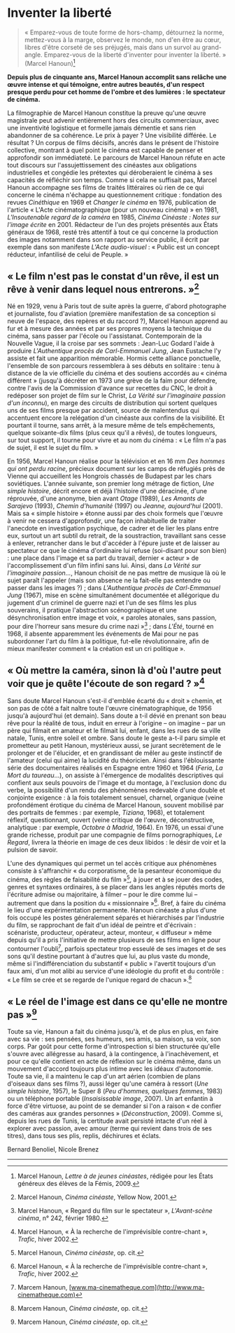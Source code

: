 ﻿# Inventer la liberté

> « Emparez-vous de toute forme de hors-champ, détournez la norme, mettez-vous à la marge, observez le monde, non d'en être au cœur, libres d'être corseté de ses préjugés, mais dans un survol au grand-angle. Emparez-vous de la liberté d'inventer pour inventer la liberté. » (Marcel Hanoun)[^1]

**Depuis plus de cinquante ans, Marcel Hanoun accomplit sans relâche une œuvre intense et qui témoigne, entre autres beautés, d'un respect presque perdu pour cet homme de l'ombre et des lumières : le spectateur de cinéma.**

La filmographie de Marcel Hanoun constitue la preuve qu'une œuvre magistrale peut advenir entièrement hors des circuits commerciaux, avec une inventivité logistique et formelle jamais démentie et sans rien abandonner de sa cohérence. Le prix à payer ? Une visibilité différée. Le résultat ? Un corpus de films décisifs, ancrés dans le présent de l'histoire collective, montrant à quel point le cinéma est capable de penser et approfondir son immédiateté. Le parcours de Marcel Hanoun réfute en acte tout discours sur l'assujettissement des cinéastes aux obligations industrielles et congédie les prétextes qui déroberaient le cinéma à ses capacités de réfléchir son temps. Comme si cela ne suffisait pas, Marcel Hanoun accompagne ses films de traités littéraires où rien de ce qui concerne le cinéma n'échappe au questionnement critique : fondation des revues _Cinéthique_ en 1969 et _Changer le cinéma_ en 1976, publication de l'article « L'Acte cinématographique (pour un nouveau cinéma) » en 1981, _L'Insoutenable regard de la caméra_ en 1985, _Cinéma Cinéaste : Notes sur l'image écrite_ en 2001. Rédacteur de l'un des projets présentés aux États généraux de 1968, resté très attentif à tout ce qui concerne la production des images notamment dans son rapport au service public, il écrit par exemple dans son manifeste _L'Acte audio-visuel_ : « Public est un concept réducteur, infantilisé de celui de Peuple. »

## « Le film n'est pas le constat d'un rêve, il est un rêve à venir dans lequel nous entrerons. »[^2]

Né en 1929, venu à Paris tout de suite après la guerre, d'abord photographe et journaliste, fou d'aviation (première manifestation de sa conception si neuve de l'espace, des repères et du raccord ?), Marcel Hanoun apprend au fur et à mesure des années et par ses propres moyens la technique du cinéma, sans passer par l'école ou l'assistanat. Contemporain de la Nouvelle Vague, il la croise par ses sommets : Jean-Luc Godard l'aide à produire _L'Authentique procès de Carl-Emmanuel Jung_, Jean Eustache l'y assiste et fait une apparition mémorable. Hormis cette alliance ponctuelle, l'ensemble de son parcours ressemblera à ses débuts en solitaire : tenu à distance de la vie officielle du cinéma et des soutiens accordés au « cinéma différent » (jusqu'à décréter en 1973 une grève de la faim pour défendre, contre l'avis de la Commission d'avance sur recettes du CNC, le droit à redéposer son projet de film sur le Christ, _La Vérité sur l'imaginaire passion d'un inconnu_), en marge des circuits de distribution qui sortent quelques uns de ses films presque par accident, source de malentendus qui accentuent encore la relégation d'un cinéaste aux confins de la visibilité. Et pourtant il tourne, sans arrêt, à la mesure même de tels empêchements, quelque soixante-dix films (plus ceux qu'il a rêvés), de toutes longueurs, sur tout support, il tourne pour vivre et au nom du cinéma : « Le film n'a pas de sujet, il est le sujet du film. »

En 1956, Marcel Hanoun réalise pour la télévision et en 16 mm _Des hommes qui ont perdu racine_, précieux document sur les camps de réfugiés près de Vienne qui accueillent les Hongrois chassés de Budapest par les chars soviétiques. L'année suivante, son premier long métrage de fiction, _Une simple histoire_, décrit encore et déjà l'histoire d'une déracinée, d'une réprouvée, d'une anonyme, bien avant _Otage_ (1989), _Les Amants de Sarajevo_ (1993), _Chemin d'humanité_ (1997) ou _Jeanne, aujourd'hui_ (2001). Mais sa « simple histoire » étonne aussi par des choix formels que l'œuvre à venir ne cessera d'approfondir, une façon inhabituelle de traiter l'anecdote en investigation psychique, de cadrer et de lier les plans entre eux, surtout un art subtil du retrait, de la soustraction, travaillant sans cesse à enlever, retrancher dans le but d'accéder à l'épure juste et de laisser au spectateur ce que le cinéma d'ordinaire lui refuse (soi-disant pour son bien) : une place dans l'image et sa part du travail, dernier « acteur » de l'accomplissement d'un film infini sans lui. Ainsi, dans _La Vérité sur l'imaginaire passion..._, Hanoun choisit de ne pas mettre de musique là où le sujet paraît l'appeler (mais son absence ne la fait-elle pas entendre ou passer dans les images ?) ; dans _L'Authentique procès de Carl-Emmanuel Jung_ (1967), mise en scène simultanément documentée et allégorique du jugement d'un criminel de guerre nazi et l'un de ses films les plus souverains, il pratique l'abstraction scénographique et une désynchronisation entre image et voix, « paroles atonales, sans passion, pour dire l'horreur sans mesure du crime nazi »[^3] ; dans _L'Été_, tourné en 1968, il absente apparemment les événements de Mai pour ne pas subordonner l'art du film à la politique, fut-elle révolutionnaire, afin de mieux manifester comment « la création est un cri politique ».

## « Où mettre la caméra, sinon là d'où l'autre peut voir que je quête l'écoute de son regard ? »[^4]

Sans doute Marcel Hanoun s'est-il d'emblée écarté du « droit » chemin, et son pas de côté a fait naître toute l'œuvre cinématographique, de 1956 jusqu'à aujourd'hui (et demain). Sans doute a t-il dévié en prenant son beau rêve pour la réalité de tous, induit en erreur à l'origine – on imagine – par un père qui filmait en amateur et le filmait lui, enfant, dans les rues de sa ville natale, Tunis, entre soleil et ombre. Sans doute le geste a-t-il paru simple et prometteur au petit Hanoun, mystérieux aussi, se jurant secrètement de le prolonger et de l'élucider, et en grandissant de mêler au geste instinctif de l'amateur (celui qui aime) la lucidité du théoricien. Ainsi dans l'éblouissante série des documentaires réalisés en Espagne entre 1960 et 1964 (_Feria_, _La Mort du taureau_...), on assiste à l'émergence de modalités descriptives qui confient aux seuls pouvoirs de l'image et du montage, à l'exclusion donc du verbe, la possibilité d'un rendu des phénomènes redevable d'une double et conjointe exigence : à la fois totalement sensuel, charnel, organique (veine profondément érotique du cinéma de Marcel Hanoun, souvent mobilisé par des portraits de femmes : par exemple, _Tiziana_, 1968), et totalement réflexif, questionnant, ouvert (veine critique de l'œuvre, déconstructive, analytique : par exemple, _Octobre à Madrid_, 1964). En 1976, un essai d'une grande richesse, produit par une compagnie de films pornographiques, _Le Regard_, livrera la théorie en image de ces deux libidos : le désir de voir et la pulsion de savoir.

L'une des dynamiques qui permet un tel accès critique aux phénomènes consiste à s'affranchir « du corporatisme, de la pesanteur économique du cinéma, des règles de faisabilité du film »[^5], à jouer et à se jouer des codes, genres et syntaxes ordinaires, à se placer dans les angles réputés morts de l'écriture admise ou majoritaire, à filmer – pour le dire comme lui – autrement que dans la position du « missionnaire »[^6]. Bref, à faire du cinéma le lieu d'une expérimentation permanente. Hanoun cinéaste a plus d'une fois occupé les postes généralement séparés et hiérarchisés par l'industrie du film, se rapprochant de fait d'un idéal de peintre et d'écrivain : scénariste, producteur, opérateur, acteur, monteur, « diffuseur » même depuis qu'il a pris l'initiative de mettre plusieurs de ses films en ligne pour contourner l'oubli[^7], parfois spectateur trop esseulé de ses images et de ses sons qu'il destine pourtant à d'autres que lui, au plus vaste du monde, même si l'indifférenciation du substantif « public » l'avertit toujours d'un faux ami, d'un mot alibi au service d'une idéologie du profit et du contrôle : « Le film se crée et se regarde de l'unique regard de chacun ».[^8]

## « Le réel de l'image est dans ce qu'elle ne montre pas »[^8]

Toute sa vie, Hanoun a fait du cinéma jusqu'à, et de plus en plus, en faire avec sa vie : ses pensées, ses humeurs, ses amis, sa maison, sa voix, son corps. Par goût pour cette forme d'introspection si bien structurée qu'elle s'ouvre avec allégresse au hasard, à la contingence, à l'inachèvement, et pour ce qu'elle contient en acte de réflexion sur le cinéma même, dans un mouvement d'accord toujours plus intime avec les idéaux d'autonomie. Toute sa vie, il a maintenu le cap d'un art aérien (combien de plans d'oiseaux dans ses films ?), aussi léger qu'une caméra à ressort (_Une simple histoire_, 1957), le Super 8 (_Peu d'hommes, quelques femmes_, 1983) ou un téléphone portable (_Insaisissable image_, 2007). Un art enfantin à force d'être virtuose, au point de se demander si l'on a raison « de confier des caméras aux grandes personnes » (_Déconstruction_, 2009). Comme si, depuis les rues de Tunis, la certitude avait persisté intacte d'un réel à explorer avec passion, avec amour (terme qui revient dans trois de ses titres), dans tous ses plis, replis, déchirures et éclats.

Bernard Benoliel, Nicole Brenez

---

[^1]: Marcel Hanoun, _Lettre à de jeunes cinéastes_, rédigée pour les États généreux des élèves de la Fémis, 2009.  
[^2]: Marcel Hanoun, _Cinéma cinéaste_, Yellow Now, 2001.  
[^3]: Marcel Hanoun, « Regard du film sur le spectateur », _L'Avant-scène cinéma_, n° 242, février 1980.  
[^4]: Marcel Hanoun, « À la recherche de l'imprévisible contre-chant », _Trafic_, hiver 2002.  
[^5]: Marcel Hanoun, _Cinéma cinéaste_, op. cit.  
[^6]: Marcel Hanoun, « À la recherche de l'imprévisible contre-chant », _Trafic_, hiver 2002.  
[^7]: Marcem Hanoun, [www.ma-cinematheque.com](http://www.ma-cinematheque.com)  
[^8]: Marcem Hanoun, _Cinéma cinéaste_, op. cit.  
